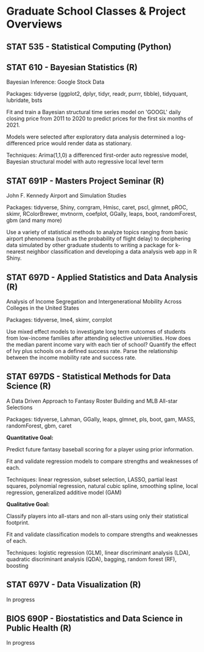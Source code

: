 # Graduate School Classes & Project Overviews

## STAT 535 - Statistical Computing (Python)

## STAT 610 - Bayesian Statistics (R)

Bayesian Inference: Google Stock Data

Packages: tidyverse (ggplot2, dplyr, tidyr, readr, purrr, tibble), tidyquant, lubridate, bsts

Fit and train a Bayesian structural time series model on 'GOOGL' daily closing price from 2011 to 2020 to predict prices for the first six months of 2021.

Models were selected after exploratory data analysis determined a log-differenced price would render data as stationary.

Techniques: Arima(1,1,0) a differenced first-order auto regressive model, Bayesian structural model with auto regressive local level term

## STAT 691P - Masters Project Seminar (R)

John F. Kennedy Airport and Simulation Studies

Packages: tidyverse, Shiny, corrgram, Hmisc, caret, pscl, glmnet, pROC, skimr, RColorBrewer, mvtnorm, coefplot, GGally, leaps, boot, randomForest, gbm (and many more)

Use a variety of statistical methods to analyze topics ranging from basic airport phenomena (such as the probability of flight delay) to deciphering data simulated by other graduate students to writing a package for k-nearest neighbor classification and developing a data analysis web app in R Shiny.

## STAT 697D - Applied Statistics and Data Analysis (R)

Analysis of Income Segregation and Intergenerational Mobility Across Colleges in the United States

Packages: tidyverse, lme4, skimr, corrplot

Use mixed effect models to investigate long term outcomes of students from low-income families after attending selective universities. How does the median parent income vary with each tier of school? Quantify the effect of Ivy plus schools on a defined success rate. Parse the relationship between the income mobility rate and success rate.

## STAT 697DS - Statistical Methods for Data Science (R)

A Data Driven Approach to Fantasy Roster Building and MLB All-star Selections

Packages: tidyverse, Lahman, GGally, leaps, glmnet, pls, boot, gam, MASS, randomForest, gbm, caret 

**Quantitative Goal:**

Predict future fantasy baseball scoring for a player using prior information.

Fit and validate regression models to compare strengths and weaknesses of each.

Techniques: linear regression, subset selection, LASSO, partial least squares, polynomial regression, natural cubic spline, smoothing spline, local regression, generalized additive model (GAM)

**Qualitative Goal:**

Classify players into all-stars and non all-stars using only their statistical footprint.

Fit and validate classification models to compare strengths and weaknesses of each.

Techniques: logistic regression (GLM), linear discriminant analysis (LDA), quadratic discriminant analysis (QDA), bagging, random forest (RF), boosting

## STAT 697V - Data Visualization (R)

In progress

## BIOS 690P - Biostatistics and Data Science in Public Health (R)

In progress
